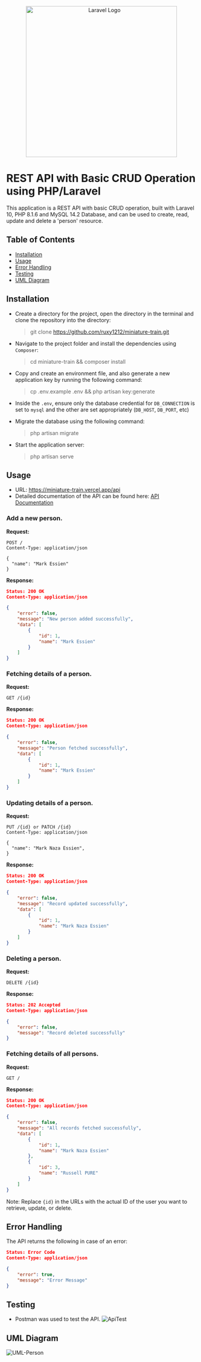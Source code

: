 <p align="center"><a href="https://laravel.com" target="_blank"><img src="https://raw.githubusercontent.com/laravel/art/master/logo-lockup/5%20SVG/2%20CMYK/1%20Full%20Color/laravel-logolockup-cmyk-red.svg" width="400" alt="Laravel Logo"></a></p>

# REST API with Basic CRUD Operation using PHP/Laravel

This application is a REST API with basic CRUD operation, built with Laravel 10, PHP 8.1.6 and MySQL 14.2 Database, and can be used to create, read, update and delete a 'person' resource.

## Table of Contents
- [Installation](#installation)
- [Usage](#usage)
- [Error Handling](#error-handling)
- [Testing](#testing)
- [UML Diagram](#uml-diagram)

## Installation
- Create a directory for the project, open the directory in the terminal and clone the repository into the directory:
    > git clone https://github.com/ruxy1212/miniature-train.git
- Navigate to the project folder and install the dependencies using `Composer`:
    > cd miniature-train && composer install

- Copy and create an environment file, and also generate a new application key by running the following command:
    > cp .env.example .env && php artisan key:generate

- Inside the `.env`, ensure only the database credential for `DB_CONNECTION` is set to `mysql` and the other are set appropriately (`DB_HOST`, `DB_PORT`, etc)

- Migrate the database using the following command:
    > php artisan migrate

- Start the application server:
    > php artisan serve

## Usage
- URL: https://miniature-train.vercel.app/api
- Detailed documentation of the API can be found here: [API Documentation](DOCUMENTATION.md)

### Add a new person.

**Request:**

```http
POST /
Content-Type: application/json

{
  "name": "Mark Essien"
}
```

**Response:**

```json
Status: 200 OK
Content-Type: application/json

{
    "error": false, 
    "message": "New person added successfully",
    "data": [
        {
            "id": 1,
            "name": "Mark Essien"
        }
    ]
}
```

### Fetching details of a person.

**Request:**

```http
GET /{id}
```

**Response:**

```json
Status: 200 OK
Content-Type: application/json

{
    "error": false, 
    "message": "Person fetched successfully",
    "data": [
        {
            "id": 1,
            "name": "Mark Essien"
        }
    ]
}
```

### Updating details of a person.

**Request:**

```http
PUT /{id} or PATCH /{id}
Content-Type: application/json

{
  "name": "Mark Naza Essien",
}
```

**Response:**

```json
Status: 200 OK
Content-Type: application/json

{
    "error": false, 
    "message": "Record updated successfully",
    "data": [
        {
            "id": 1,
            "name": "Mark Naza Essien"
        }
    ]
}
```

### Deleting a person.

**Request:**

```http
DELETE /{id}
```

**Response:**

```json
Status: 202 Accepted
Content-Type: application/json

{
    "error": false, 
    "message": "Record deleted successfully"
}
```

### Fetching details of all persons.

**Request:**

```http
GET /
```

**Response:**

```json
Status: 200 OK
Content-Type: application/json

{
    "error": false, 
    "message": "All records fetched successfully",
    "data": [
        {
            "id": 1,
            "name": "Mark Naza Essien"
        },
        {
            "id": 3,
            "name": "Russell PURE"
        }
    ]
}
```

Note: Replace `{id}` in the URLs with the actual ID of the user you want to retrieve, update, or delete.

## Error Handling
The API returns the following in case of an error:

```json
Status: Error Code
Content-Type: application/json

{
    "error": true, 
    "message": "Error Message"
}
```

## Testing
- Postman was used to test the API.
![ApiTest](https://github.com/ruxy1212/miniature-train/assets/85977511/15bac9fa-5ac5-4dbf-a4d4-a72b4581fd55)


## UML Diagram
![UML-Person](https://github.com/ruxy1212/miniature-train/assets/85977511/aee2bed5-6d7d-4295-8fcf-49c4baa81c49)


